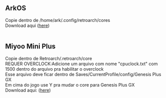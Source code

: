 ArkOS</br>
-
Copie dentro de /home/ark/.config/retroarch/cores</br>
Download aqui (<a href=https://github.com/michaelps100/GPLUSGX-ArkOS/raw/refs/heads/main/genesis_plus_gx_libretro.so>here</a>)
</br></br>

Miyoo Mini Plus</br>
-
Copie dentro de Retroarch/.retroarch/core</br>
REQUER OVERCLOCK:Adicione um arquivo com nome "cpuclock.txt" com 1500 dentro do arquivo pra habilitar o overclock</br>
Esse arquivo deve ficar dentro de Saves/CurrentProfile/config/Genesis Plus GX</br>
Em cima do jogo use Y pra mudar o core para Genesis Plus GX</br>
Download aqui: (<a href=https://github.com/RapidEdwin08/Genesis-Plus-GX-Expanded-Rom-Size/raw/refs/heads/master/builds/RPi3-Buster/lr-genesis-plus-gx-EX/genesis_plus_gx_libretro.so>here</a>)
